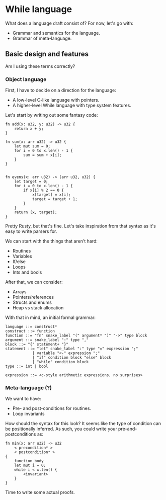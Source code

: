 # While language

What does a language draft consist of?
For now, let's go with:

- Grammar and semantics for the language.
- Grammar of meta-language.


## Basic design and features

Am I using these terms correctly?

### Object language

First, I have to decide on a direction for the language:

- A low-level C-like language with pointers.
- A higher-level While language with type system features.

Let's start by writing out some fantasy code:

    fn add(x: u32, y: u32) -> u32 {
        return x + y;
    }

    fn sum(x: arr u32) -> u32 {
        let mut sum = 0;
        for i = 0 to x.len() - 1 {
            sum = sum + x[i];
        }
    }


    fn evens(x: arr u32) -> (arr u32, u32) {
        let target = 0;
        for i = 0 to x.len() - 1 {
            if x[i] % 2 == 0 {
                x[target] = x[i];
                target = target + 1;
            }
        }
        return (x, target);
    }

Pretty Rusty, but that's fine.
Let's take inspiration from that syntax as it's easy to write parsers for.

We can start with the things that aren't hard:

- Routines
- Variables
- If/else
- Loops
- Ints and bools

After that, we can consider:

- Arrays
- Pointers/references
- Structs and enums
- Heap vs stack allocation

With that in mind, an initial formal grammar:

    language ::= construct*
    construct ::= function
    function ::= "fn" snake_label "(" argument* ")" "->" type block
    argument ::= snake_label ":" type ","
    block ::= "{" statement+ "}"
    statement ::= "let" snake_label ":" type "=" expression ";"
                | variable "<-" expression ";"
                | "if" condition block "else" block
                | "while" condition block
    type ::= int | bool

    expression ::= <c-style arithmetic expressions, no surprises>

### Meta-language (?)

We want to have:

- Pre- and post-conditions for routines.
- Loop invariants

How should the syntax for this look?
It seems like the type of condition can be positionally inferred.
As such, you could write your pre-and-postconditions as:

    fn min(x: arr u32) -> u32
        < precondition* >
        < postcondition* >
    {
        function body
        let mut i = 0;
        while i < x.len() {
            <invariant>
        }
    }

Time to write some actual proofs.
